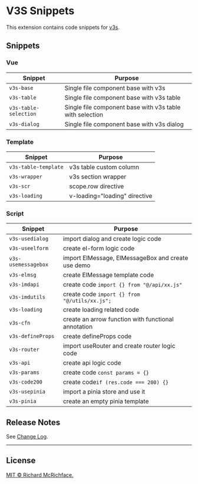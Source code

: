 # V3S Snippets

This extension contains code snippets for [v3s](https://github.com/wangyupo/v3s).

## Snippets

### Vue

| Snippet               | Purpose                                                  |
| --------------------- | -------------------------------------------------------- |
| `v3s-base`            | Single file component base with v3s                      |
| `v3s-table`           | Single file component base with v3s table                |
| `v3s-table-selection` | Single file component base with v3s table with selection |
| `v3s-dialog`          | Single file component base with v3s dialog               |

### Template

| Snippet              | Purpose                       |
| -------------------- | ----------------------------- |
| `v3s-table-template` | v3s table custom column       |
| `v3s-wrapper`        | v3s section wrapper           |
| `v3s-scr`            | scope.row directive           |
| `v3s-loading`        | v-loading="loading" directive |

### Script

| Snippet             | Purpose                                             |
| ------------------- | --------------------------------------------------- |
| `v3s-usedialog`     | import dialog and create logic code                 |
| `v3s-useelform`     | create el-form logic code                           |
| `v3s-usemessagebox` | import ElMessage, ElMessageBox and create use demo  |
| `v3s-elmsg`         | create ElMessage template code                      |
| `v3s-imdapi`        | create code `import {} from "@/api/xx.js"`          |
| `v3s-imdutils`      | create code `import {} from "@/utils/xx.js";`       |
| `v3s-loading`       | create loading related code                         |
| `v3s-cfn`           | create an arrow function with functional annotation |
| `v3s-defineProps`   | create defineProps code                             |
| `v3s-router`        | import useRouter and create router logic code       |
| `v3s-api`           | create api logic code                               |
| `v3s-params`        | create code `const params = {}`                     |
| `v3s-code200`       | create code`if (res.code === 200) {}`               |
| `v3s-usepinia`      | import a pinia store and use it                     |
| `v3s-pinia`         | create an empty pinia template                      |

## Release Notes

See [Change Log](https://github.com/wangyupo/V3S-Snippets/blob/main/CHANGELOG.md).

---

## License

[MIT © Richard McRichface.](https://github.com/wangyupo/V3S-Snippets/blob/main/LICENSE)
